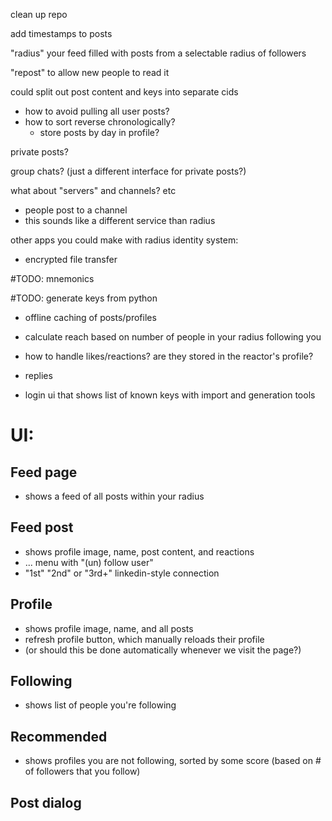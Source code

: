 clean up repo

add timestamps to posts

"radius"
your feed filled with posts from a selectable radius of followers

"repost" to allow new people to read it

could split out post content and keys into separate cids

- how to avoid pulling all user posts?
- how to sort reverse chronologically?
  - store posts by day in profile?
  
private posts?

group chats? (just a different interface for private posts?)


what about "servers" and channels? etc
- people post to a channel
- this sounds like a different service than radius

other apps you could make with radius identity system:
- encrypted file transfer

#TODO: mnemonics

#TODO: generate keys from python

- offline caching of posts/profiles

- calculate reach based on number of people in your radius following you

- how to handle likes/reactions? are they stored in the reactor's profile?

- replies

- login ui that shows list of known keys with import and generation tools

# UI:

## Feed page
- shows a feed of all posts within your radius

## Feed post
- shows profile image, name, post content, and reactions
- ... menu with "(un) follow user"
- "1st" "2nd" or "3rd+" linkedin-style connection

## Profile
- shows profile image, name, and all posts
- refresh profile button, which manually reloads their profile
- (or should this be done automatically whenever we visit the page?)

## Following
- shows list of people you're following

## Recommended
- shows profiles you are not following, sorted by some score (based on # of followers that you follow)

## Post dialog